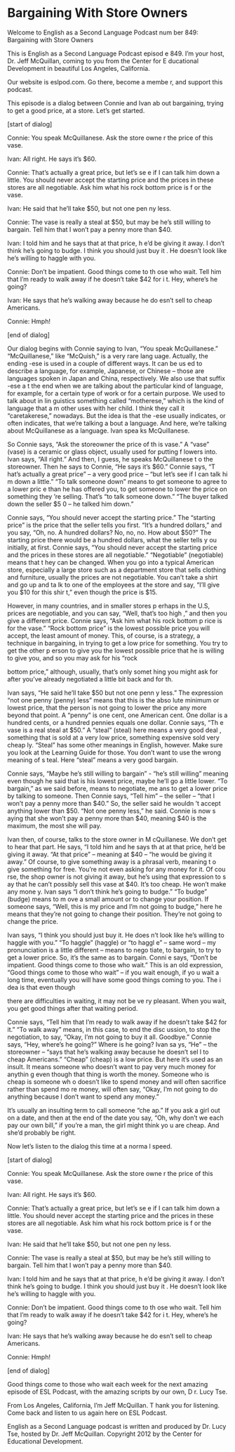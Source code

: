 # Bargaining With Store Owners

Welcome to English as a Second Language Podcast num ber 849: Bargaining with Store Owners

This is English as a Second Language Podcast episod e 849. I’m your host, Dr. Jeff McQuillan, coming to you from the Center for E ducational Development in beautiful Los Angeles, California.

Our website is eslpod.com. Go there, become a membe r, and support this podcast.

This episode is a dialog between Connie and Ivan ab out bargaining, trying to get a good price, at a store. Let’s get started.

[start of dialog]

Connie:  You speak McQuillanese. Ask the store owne r the price of this vase.

Ivan:  All right. He says it’s $60.

Connie: That’s actually a great price, but let’s se e if I can talk him down a little. You should never accept the starting price and the prices in these stores are all negotiable. Ask him what his rock bottom price is f or the vase.

Ivan:  He said that he’ll take $50, but not one pen ny less.

Connie:  The vase is really a steal at $50, but may be he’s still willing to bargain. Tell him that I won’t pay a penny more than $40.

Ivan:  I told him and he says that at that price, h e’d be giving it away. I don’t think he’s going to budge. I think you should just buy it . He doesn’t look like he’s willing to haggle with you.

Connie:  Don’t be impatient. Good things come to th ose who wait. Tell him that I’m ready to walk away if he doesn’t take $42 for i t. Hey, where’s he going?

Ivan:  He says that he’s walking away because he do esn’t sell to cheap Americans.

Connie:  Hmph!

[end of dialog]

Our dialog begins with Connie saying to Ivan, “You speak McQuillanese.” “McQuillanese,” like “McQuish,” is a very rare lang uage. Actually, the ending -ese is used in a couple of different ways. It can be us ed to describe a language, for example, Japanese, or Chinese – those are languages  spoken in Japan and China, respectively. We also use that suffix -ese a t the end when we are talking about the particular kind of language, for example,  for a certain type of work or for a certain purpose. We used to talk about in lin guistics something called “motherese,” which is the kind of language that a m other uses with her child. I think they call it “caretakerese,” nowadays. But the idea is that the -ese usually indicates, or often indicates, that we’re talking a bout a language. And here, we’re talking about McQuillanese as a language. Ivan spea ks McQuillanese.

So Connie says, “Ask the storeowner the price of th is vase.” A “vase” (vase) is a ceramic or glass object, usually used for putting f lowers into. Ivan says, “All right.” And then, I guess, he speaks McQuillanese t o the storeowner. Then he says to Connie, “He says it’s $60.” Connie says, “T hat’s actually a great price” – a very good price – “but let’s see if I can talk hi m down a little.” “To talk someone down” means to get someone to agree to a lower pric e than he has offered you, to get someone to lower the price on something they ’re selling. That’s “to talk someone down.” “The buyer talked down the seller $5 0 – he talked him down.”

Connie says, “You should never accept the starting price.” The “starting price” is the price that the seller tells you first. “It’s a hundred dollars,” and you say, “Oh, no. A hundred dollars? No, no, no. How about $50?” The starting price there would be a hundred dollars, what the seller tells y ou initially, at first. Connie says, “You should never accept the starting price and the  prices in these stores are all negotiable.” “Negotiable” (negotiable) means that t hey can be changed. When you go into a typical American store, especially a large store such as a department store that sells clothing and furniture,  usually the prices are not negotiable. You can’t take a shirt and go up and ta lk to one of the employees at the store and say, “I’ll give you $10 for this shir t,” even though the price is $15.

However, in many countries, and in smaller stores p erhaps in the U.S, prices are negotiable, and you can say, “Well, that’s too high ,” and then you give a different price. Connie says, “Ask him what his rock bottom p rice is for the vase.” “Rock bottom price” is the lowest possible price you will  accept, the least amount of money. This, of course, is a strategy, a technique in bargaining, in trying to get a low price for something. You try to get the other p erson to give you the lowest possible price that he is willing to give you, and so you may ask for his “rock

bottom price,” although, usually, that’s only somet hing you might ask for after you’ve already negotiated a little bit back and for th.

Ivan says, “He said he’ll take $50 but not one penn y less.” The expression “not one penny (penny) less” means that this is the abso lute minimum or lowest price, that the person is not going to lower the price any more beyond that point. A “penny” is one cent, one American cent. One dollar is a hundred cents, or a hundred pennies equals one dollar. Connie says, “Th e vase is a real steal at $50.” A “steal” (steal) here means a very good deal , something that is sold at a very low price, something expensive sold very cheap ly. “Steal” has some other meanings in English, however. Make sure you look at  the Learning Guide for those. You don’t want to use the wrong meaning of s teal. Here “steal” means a very good bargain.

Connie says, “Maybe he’s still willing to bargain”  - “he’s still willing” meaning even though he said that is his lowest price, maybe  he’ll go a little lower. “To bargain,” as we said before, means to negotiate, me ans to get a lower price by talking to someone. Then Connie says, “Tell him” – the seller – “that I won’t pay a penny more than $40.” So, the seller said he wouldn ’t accept anything lower than $50. “Not one penny less,” he said. Connie is now s aying that she won’t pay a penny more than $40, meaning $40 is the maximum, the most she will pay.

Ivan then, of course, talks to the store owner in M cQuillanese. We don’t get to hear that part. He says, “I told him and he says th at at that price, he’d be giving it away. “At that price” – meaning at $40 – “he would be giving it away.” Of course, to give something away is a phrasal verb, meaning t o give something for free. You’re not even asking for any money for it. Of cou rse, the shop owner is not giving it away, but he’s using that expression to s ay that he can’t possibly sell this vase at $40. It’s too cheap. He won’t make any mone y. Ivan says “I don’t think he’s going to budge.” “To budge” (budge) means to m ove a small amount or to change your position. If someone says, “Well, this is my price and I’m not going to budge,” here he means that they’re not going to change their position. They’re not going to change the price.

Ivan says, “I think you should just buy it. He does n’t look like he’s willing to haggle with you.” “To haggle” (haggle) or “to haggl e” – same word – my pronunciation is a little different – means to nego tiate, to bargain, to try to get a lower price. So, it’s the same as to bargain. Conni e says, “Don’t be impatient. Good things come to those who wait.” This is an old  expression, “Good things come to those who wait” – if you wait enough, if yo u wait a long time, eventually you will have some good things coming to you. The i dea is that even though

there are difficulties in waiting, it may not be ve ry pleasant. When you wait, you get good things after that waiting period.

Connie says, “Tell him that I’m ready to walk away if he doesn’t take $42 for it.” “To walk away” means, in this case, to end the disc ussion, to stop the negotiation, to say, “Okay, I’m not going to buy it  all. Goodbye.” Connie says, “Hey, where’s he going?” Where is he going? Ivan sa ys, “He” – the storeowner – “says that he’s walking away because he doesn’t sel l to cheap Americans.” “Cheap” (cheap) is a low price. But here it’s used as an insult. It means someone who doesn’t want to pay very much money for anythin g even though that thing is worth the money. Someone who is cheap is someone wh o doesn’t like to spend money and will often sacrifice rather than spend mo re money, will often say, “Okay, I’m not going to do anything because I don’t  want to spend any money.”

It’s usually an insulting term to call someone “che ap.” If you ask a girl out on a date, and then at the end of the date you say, “Oh,  why don’t we each pay our own bill,” if you’re a man, the girl might think yo u are cheap. And she’d probably be right.

Now let’s listen to the dialog this time at a norma l speed.

[start of dialog]

Connie:  You speak McQuillanese. Ask the store owne r the price of this vase.

Ivan:  All right. He says it’s $60.

Connie: That’s actually a great price, but let’s se e if I can talk him down a little. You should never accept the starting price and the prices in these stores are all negotiable. Ask him what his rock bottom price is f or the vase.

Ivan:  He said that he’ll take $50, but not one pen ny less.

Connie:  The vase is really a steal at $50, but may be he’s still willing to bargain. Tell him that I won’t pay a penny more than $40.

Ivan:  I told him and he says that at that price, h e’d be giving it away. I don’t think he’s going to budge. I think you should just buy it . He doesn’t look like he’s willing to haggle with you.

Connie:  Don’t be impatient. Good things come to th ose who wait. Tell him that I’m ready to walk away if he doesn’t take $42 for i t. Hey, where’s he going?

 Ivan:  He says that he’s walking away because he do esn’t sell to cheap Americans.

Connie:  Hmph!

[end of dialog]

Good things come to those who wait each week for the next amazing episode of ESL Podcast, with the amazing scripts by our own, D r. Lucy Tse.

From Los Angeles, California, I’m Jeff McQuillan. T hank you for listening. Come back and listen to us again here on ESL Podcast.

English as a Second Language podcast is written and  produced by Dr. Lucy Tse, hosted by Dr. Jeff McQuillan. Copyright 2012 by the  Center for Educational Development.

